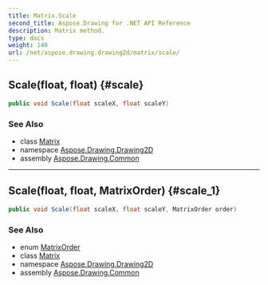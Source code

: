 ```yaml
---
title: Matrix.Scale
second_title: Aspose.Drawing for .NET API Reference
description: Matrix method. 
type: docs
weight: 140
url: /net/aspose.drawing.drawing2d/matrix/scale/
---
```

## Scale(float, float) {#scale}

```csharp
public void Scale(float scaleX, float scaleY)
```

### See Also

* class [Matrix](../)
* namespace [Aspose.Drawing.Drawing2D](../../matrix/)
* assembly [Aspose.Drawing.Common](../../../)

---

## Scale(float, float, MatrixOrder) {#scale_1}

```csharp
public void Scale(float scaleX, float scaleY, MatrixOrder order)
```

### See Also

* enum [MatrixOrder](../../matrixorder/)
* class [Matrix](../)
* namespace [Aspose.Drawing.Drawing2D](../../matrix/)
* assembly [Aspose.Drawing.Common](../../../)


